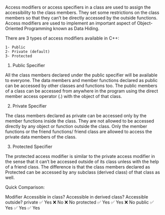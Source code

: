 Access modifiers or access specifiers in a class are used to assign the accessibility to the class members.
They set some restrictions on the class members so that they can’t be directly accessed by the outside functions. Access modifiers are used to implement an important aspect of Object-Oriented Programming known as Data Hiding.

There are 3 types of access modifiers available in C++:

    1- Public
    2- Private (default)
    3- Protected


1. Public Specifier

All the class members declared under the public specifier will be available to everyone. The data members and member functions declared as public can be accessed by other classes and functions too. The public members of a class can be accessed from anywhere in the program using the direct member access operator (.) with the object of that class. 


2. Private Specifier

The class members declared as private can be accessed only by the member functions inside the class. They are not allowed to be accessed directly by any object or function outside the class. Only the member functions or the friend functions/ friend class are allowed to access the private data members of the class.


3. Protected Specifier

The protected access modifier is similar to the private access modifier in the sense that it can’t be accessed outside of its class unless with the help of a friend class. The difference is that the class members declared as Protected can be accessed by any subclass (derived class) of that class as well. 



Quick Comparison:

Modifier	Accessible in class?	Accessible in derived class?	Accessible outside?
private	        ✅ Yes	                     ❌ No	                     ❌ No
protected	    ✅ Yes	                     ✅ Yes	                     ❌ No
public	        ✅ Yes	                     ✅ Yes	                     ✅ Yes